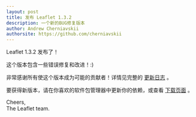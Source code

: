```yaml
---
layout: post
title: 发布 Leaflet 1.3.2
description: 一个新的BUG修复版本
author: Andrew Cherniavskii
authorsite: https://github.com/cherniavskii
---
```


Leaflet 1.3.2 发布了！

这个版本包含一些错误修复和改进！:)

非常感谢所有使这个版本成为可能的贡献者！详情见完整的 [更新日志](https://github.com/Leaflet/Leaflet/blob/master/CHANGELOG.md) 。

要获得新版本，请在你喜欢的软件包管理器中更新你的依赖，或查看 [下载页面](https://leafletjs.com/download.html) 。

Cheers,<br>
The Leaflet team.
